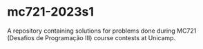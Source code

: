 # mc721-2023s1

A repository containing solutions for problems done during MC721 (Desafios de Programação III) course contests at Unicamp.
